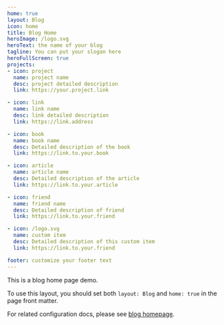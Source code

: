 ```yaml
---
home: true
layout: Blog
icon: home
title: Blog Home
heroImage: /logo.svg
heroText: the name of your blog
tagline: You can put your slogan here
heroFullScreen: true
projects:
- icon: project
  name: project name
  desc: project detailed description
  link: https://your.project.link

- icon: link
  name: link name
  desc: link detailed description
  link: https://link.address

- icon: book
  name: book name
  desc: Detailed description of the book
  link: https://link.to.your.book

- icon: article
  name: article name
  desc: Detailed description of the article
  link: https://link.to.your.article

- icon: friend
  name: friend name
  desc: Detailed description of friend
  link: https://link.to.your.friend

- icon: /logo.svg
  name: custom item
  desc: Detailed description of this custom item
  link: https://link.to.your.friend

footer: customize your footer text
---
```


This is a blog home page demo.

To use this layout, you should set both `layout: Blog` and `home: true` in the page front matter.

For related configuration docs, please see [blog homepage](https://vuepress-theme-hope.github.io/v2/guide/blog/home/).
